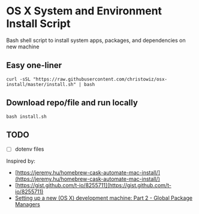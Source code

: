 
# OS X System and Environment Install Script

Bash shell script to install system apps, packages, and dependencies on new machine

## Easy one-liner

```
curl -sSL "https://raw.githubusercontent.com/christowiz/osx-install/master/install.sh" | bash
```

## Download repo/file and run locally

```
bash install.sh
```

## TODO

- [ ] dotenv files


Inspired by:
- [https://jeremy.hu/homebrew-cask-automate-mac-install/](https://jeremy.hu/homebrew-cask-automate-mac-install/)
- [https://gist.github.com/t-io/8255711](https://gist.github.com/t-io/8255711)
- [Setting up a new (OS X) development machine: Part 2 - Global Package Managers](https://mattstauffer.com/blog/setting-up-a-new-os-x-development-machine-part-2-global-package-managers/#creating-your-brewfile)
